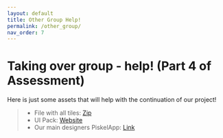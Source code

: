 ```yaml
---
layout: default
title: Other Group Help!
permalink: /other_group/
nav_order: 7
---
```


# Taking over group - help! (Part 4 of Assessment)
Here is just some assets that will help with the continuation of our project!

> * File with all tiles: [Zip](/files/TiledFiles.zip)
> * UI Pack: [Website](https://www.kenney.nl/assets/ui-pack)
> * Our main designers PiskelApp: [Link](https://www.piskelapp.com/user/4835479646633984)

